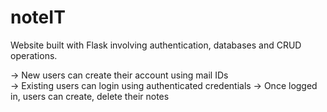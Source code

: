 # noteIT
Website built with Flask involving authentication, databases and CRUD operations.

-> New users can create their account using mail IDs 
<br/>
-> Existing users can login using authenticated credentials
-> Once logged in, users can create, delete their notes
